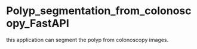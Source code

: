 # Polyp_segmentation_from_colonoscopy_FastAPI
this application can segment the polyp from colonoscopy images.
